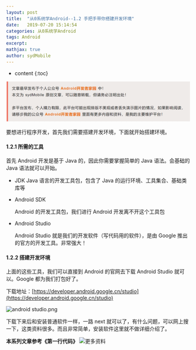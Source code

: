 ```yaml
---
layout: post
title:  "从0系统学Android--1.2 手把手带你搭建开发环境"
date:   2019-07-20 15:14:54
categories: 从0系统学Android
tags: Android
excerpt: 
mathjax: true
author: sydMobile
---
```

* content
{:toc}














![f](https://github.com/sydmobile/sydmobile.github.io/blob/master/pic/%E5%A4%B4%E5%9B%BE%E7%89%87%E4%B8%A2%E5%A4%B1.png?raw=true)

要想进行程序开发，首先我们需要搭建开发环境，下面就开始搭建环境。

#### 1.2.1 所需的工具

首先 Android 开发是基于 Java 的，因此你需要掌握简单的 Java 语法。会基础的 Java 语法就可以开始。

*   JDK Java 语言的开发工具包，包含了 Java 的运行环境、工具集合、基础类库等

*   Android SDK

    Android 的开发工具包，我们进行 Android 开发离不开这个工具包

*   Android Studio

    Android Studio 就是我们的开发软件（写代码用的软件），是由 Google 推出的官方的开发工具。非常强大！

#### 1.2.2 搭建开发环境

上面的这些工具，我们可以直接到 Android 的官网去下载 Android Studio 就可以。Google 都为我们打包好了。

下载地址：[https://developer.android.google.cn/studio](https://developer.android.google.cn/studio)

![android studio.png](https://upload-images.jianshu.io/upload_images/6737388-dd1cd41a67e44456.png?imageMogr2/auto-orient/strip%7CimageView2/2/w/1240)


下载下来后和安装普通软件一样，一路 next 就可以了，有什么问题，可以网上搜一下，这类资料很多。而且非常简单，安装软件这里就不做详细介绍了。

**本系列文章参考《第一行代码》**
![更多资料](https://upload-images.jianshu.io/upload_images/6737388-494987d373b04b64.jpg?imageMogr2/auto-orient/strip%7CimageView2/2/w/1240)